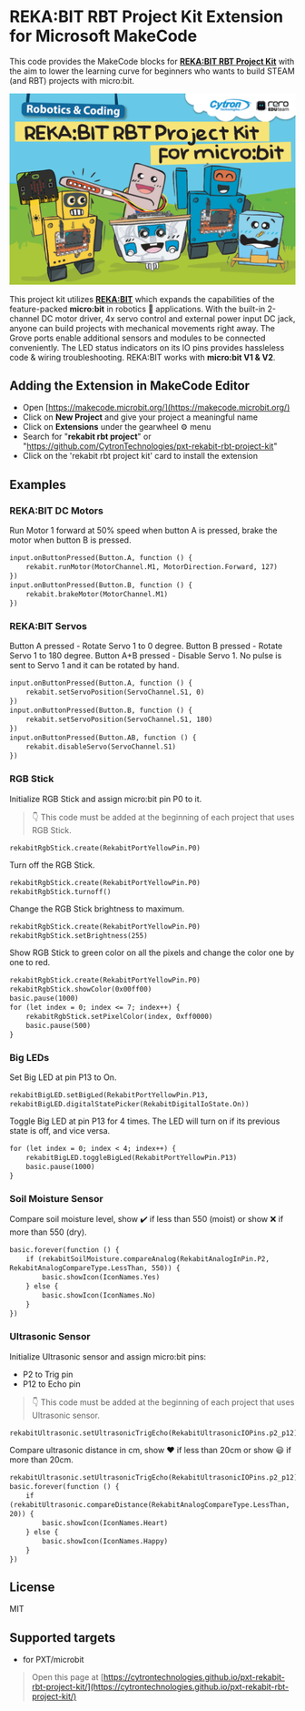 # REKA:BIT RBT Project Kit Extension for Microsoft MakeCode

This code provides the MakeCode blocks for [**REKA:BIT RBT Project Kit**](https://www.cytron.io/p-rekabit-rbt-project-kits) with the aim to lower the learning curve for beginners who wants to build STEAM (and RBT) projects with micro:bit.

![REKA:BIT RBT Project Kit](https://github.com/CytronTechnologies/pxt-rekabit-rbt-project-kit/blob/master/product-image.png)

This project kit utilizes [**REKA:BIT**](https://www.cytron.io/p-rekabit-simplifying-robotics-w-microbit) which expands the capabilities of the feature-packed **micro:bit** in robotics :robot: applications. With the built-in 2-channel DC motor driver, 4x servo control and external power input DC jack, anyone can build projects with mechanical movements right away. The Grove ports enable additional sensors and modules to be connected conveniently. The LED status indicators on its IO pins provides hassleless code & wiring troubleshooting. REKA:BIT works with **micro:bit V1 & V2**.


## Adding the Extension in MakeCode Editor
* Open [https://makecode.microbit.org/](https://makecode.microbit.org/)
* Click on **New Project** and give your project a meaningful name
* Click on **Extensions** under the gearwheel :gear: menu
* Search for "**rekabit rbt project**" or "https://github.com/CytronTechnologies/pxt-rekabit-rbt-project-kit"
* Click on the 'rekabit rbt project kit' card to install the extension


## Examples
### REKA:BIT DC Motors

Run Motor 1 forward at 50% speed when button A is pressed, brake the motor when button B is pressed.

```blocks
input.onButtonPressed(Button.A, function () {
    rekabit.runMotor(MotorChannel.M1, MotorDirection.Forward, 127)
})
input.onButtonPressed(Button.B, function () {
    rekabit.brakeMotor(MotorChannel.M1)
})
```

### REKA:BIT Servos

Button A pressed - Rotate Servo 1 to 0 degree.
Button B pressed - Rotate Servo 1 to 180 degree.
Button A+B pressed - Disable Servo 1. No pulse is sent to Servo 1 and it can be rotated by hand.

```blocks
input.onButtonPressed(Button.A, function () {
    rekabit.setServoPosition(ServoChannel.S1, 0)
})
input.onButtonPressed(Button.B, function () {
    rekabit.setServoPosition(ServoChannel.S1, 180)
})
input.onButtonPressed(Button.AB, function () {
    rekabit.disableServo(ServoChannel.S1)
})
```

### RGB Stick

Initialize RGB Stick and assign micro:bit pin P0 to it.
> :point_down: This code must be added at the beginning of each project that uses RGB Stick.

```blocks
rekabitRgbStick.create(RekabitPortYellowPin.P0)
```

Turn off the RGB Stick.

```blocks
rekabitRgbStick.create(RekabitPortYellowPin.P0)
rekabitRgbStick.turnoff()
```

Change the RGB Stick brightness to maximum.

```blocks
rekabitRgbStick.create(RekabitPortYellowPin.P0)
rekabitRgbStick.setBrightness(255)
```

Show RGB Stick to green color on all the pixels and change the color one by one to red.

```blocks
rekabitRgbStick.create(RekabitPortYellowPin.P0)
rekabitRgbStick.showColor(0x00ff00)
basic.pause(1000)
for (let index = 0; index <= 7; index++) {
    rekabitRgbStick.setPixelColor(index, 0xff0000)
    basic.pause(500)
}
```

### Big LEDs

Set Big LED at pin P13 to On. 

```blocks
rekabitBigLED.setBigLed(RekabitPortYellowPin.P13, rekabitBigLED.digitalStatePicker(RekabitDigitalIoState.On))
```

Toggle Big LED at pin P13 for 4 times. The LED will turn on if its previous state is off, and vice versa.

```blocks
for (let index = 0; index < 4; index++) {
    rekabitBigLED.toggleBigLed(RekabitPortYellowPin.P13)
    basic.pause(1000)
}
```

### Soil Moisture Sensor

Compare soil moisture level, show :heavy_check_mark: if less than 550 (moist) or show :x: if more than 550 (dry).

```blocks
basic.forever(function () {
    if (rekabitSoilMoisture.compareAnalog(RekabitAnalogInPin.P2, RekabitAnalogCompareType.LessThan, 550)) {
        basic.showIcon(IconNames.Yes)
    } else {
        basic.showIcon(IconNames.No)
    }
})
```

### Ultrasonic Sensor

Initialize Ultrasonic sensor and assign micro:bit pins: 
- P2 to Trig pin
- P12 to Echo pin
> :point_down: This code must be added at the beginning of each project that uses Ultrasonic sensor.

```blocks
rekabitUltrasonic.setUltrasonicTrigEcho(RekabitUltrasonicIOPins.p2_p12)
```

Compare ultrasonic distance in cm, show :heart: if less than 20cm or show :smiley: if more than 20cm.

```blocks
rekabitUltrasonic.setUltrasonicTrigEcho(RekabitUltrasonicIOPins.p2_p12)
basic.forever(function () {
    if (rekabitUltrasonic.compareDistance(RekabitAnalogCompareType.LessThan, 20)) {
        basic.showIcon(IconNames.Heart)
    } else {
        basic.showIcon(IconNames.Happy)
    }
})
```


## License
MIT

## Supported targets  
* for PXT/microbit

> Open this page at [https://cytrontechnologies.github.io/pxt-rekabit-rbt-project-kit/](https://cytrontechnologies.github.io/pxt-rekabit-rbt-project-kit/)

<script src="https://makecode.com/gh-pages-embed.js"></script><script>makeCodeRender("{{ site.makecode.home_url }}", "{{ site.github.owner_name }}/{{ site.github.repository_name }}");</script>

